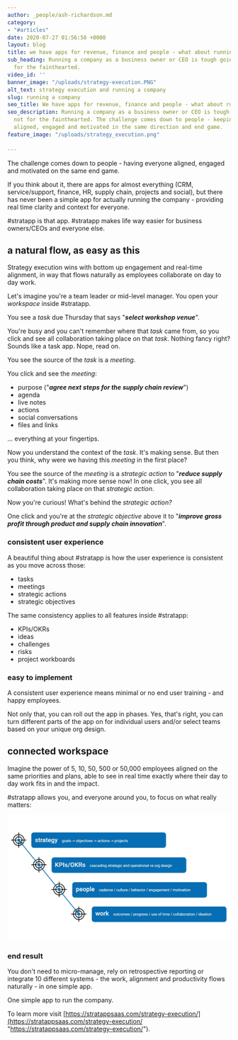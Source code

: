 ```yaml
---
author: _people/ash-richardson.md
category:
- "#articles"
date: 2020-07-27 01:56:58 +0000
layout: blog
title: we have apps for revenue, finance and people - what about running the company?
sub_heading: Running a company as a business owner or CEO is tough going, it's not
  for the fainthearted.
video_id: ''
banner_image: "/uploads/strategy-execution.PNG"
alt_text: strategy execution and running a company
slug: running a company
seo_title: We have apps for revenue, finance and people - what about running the company?
seo_description: Running a company as a business owner or CEO is tough going, it's
  not for the fainthearted. The challenge comes down to people - keeping everyone
  aligned, engaged and motivated in the same direction and end game.
feature_image: "/uploads/strategy_execution.png"

---
```

The challenge comes down to people - having everyone aligned, engaged and motivated on the same end game.

If you think about it, there are apps for almost everything (CRM, service/support, finance, HR, supply chain, projects and social), but there has never been a simple app for actually running the company - providing real time clarity and context for everyone.

\#stratapp is that app. #stratapp makes life way easier for business owners/CEOs and everyone else.

## a natural flow, as easy as this

Strategy execution wins with bottom up engagement and real-time alignment, in way that flows naturally as employees collaborate on day to day work.

Let's imagine you're a team leader or mid-level manager.  You open your _workspace_ inside #stratapp.

You see a _task_ due Thursday that says "**_select workshop venue_**".

You're busy and you can't remember where that _task_ came from, so you click and see all collaboration taking place on that _task_.  Nothing fancy right?  Sounds like a task app.  Nope, read on.

You see the source of the _task_ is a _meeting_.

You click and see the _meeting_:

* purpose ("**_agree next steps for the supply chain review_**")
* agenda
* live notes
* actions
* social conversations
* files and links

... everything at your fingertips.

Now you understand the context of the _task_.  It's making sense.  But then you think, why were we having this _meeting_ in the first place?

You see the source of the _meeting_ is a _strategic action_ to "**_reduce supply chain costs_**".  It's making more sense now!  In one click, you see all collaboration taking place on that _strategic action_.

Now you're curious!  What's behind the _strategic action?_

One click and you're at the _strategic objective_ above it to "**_improve gross profit through product and supply chain innovation_**".

### consistent user experience

A beautiful thing about #stratapp is how the user experience is consistent as you move across those:

* tasks
* meetings
* strategic actions
* strategic objectives

The same consistency applies to all features inside #stratapp:

* KPIs/OKRs
* ideas
* challenges
* risks
* project workboards

### easy to implement

A consistent user experience means minimal or no end user training - and happy employees.

Not only that, you can roll out the app in phases.  Yes, that's right, you can turn different parts of the app on for individual users and/or select teams based on your unique org design.

## connected workspace

Imagine the power of 5, 10, 50, 500 or 50,000 employees aligned on the same priorities and plans, able to see in real time exactly where their day to day work fits in and the impact.

\#stratapp allows you, and everyone around you, to focus on what really matters:

![](/uploads/connect.JPG)

### end result

You don't need to micro-manage, rely on retrospective reporting or integrate 10 different systems - the work, alignment and productivity flows naturally - in one simple app.

One simple app to run the company.

To learn more visit [https://stratappsaas.com/strategy-execution/](https://stratappsaas.com/strategy-execution/ "https://stratappsaas.com/strategy-execution/").